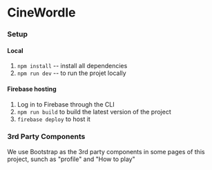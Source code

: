 # CineWordle

### Setup 

#### Local

1. `npm install` -- install all dependencies
2. `npm run dev` -- to run the projet locally

#### Firebase hosting

1. Log in to Firebase through the CLI
2. `npm run build` to build the latest version of the project
3. `firebase deploy` to host it

### 3rd Party Components

We use Bootstrap as the 3rd party components in some pages of this project, sunch as "profile" and "How to play"
